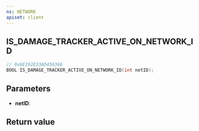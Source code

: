 ```yaml
---
ns: NETWORK
apiset: client
---
```

## IS_DAMAGE_TRACKER_ACTIVE_ON_NETWORK_ID

```c
// 0x6E192E33AD436366
BOOL IS_DAMAGE_TRACKER_ACTIVE_ON_NETWORK_ID(int netID);
```


## Parameters
* **netID**:

## Return value

